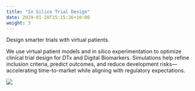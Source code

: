 ```yaml
---
title: "In Silico Trial Design"
date: 2019-01-28T15:15:26+10:00
weight: 3
---
```


Design smarter trials with virtual patients.

We use virtual patient models and in silico experimentation to optimize clinical trial design for DTx and Digital Biomarkers. Simulations help refine inclusion criteria, predict outcomes, and reduce development risks—accelerating time-to-market while aligning with regulatory expectations.

![](/images/illustrations/predictive-enrichment)
